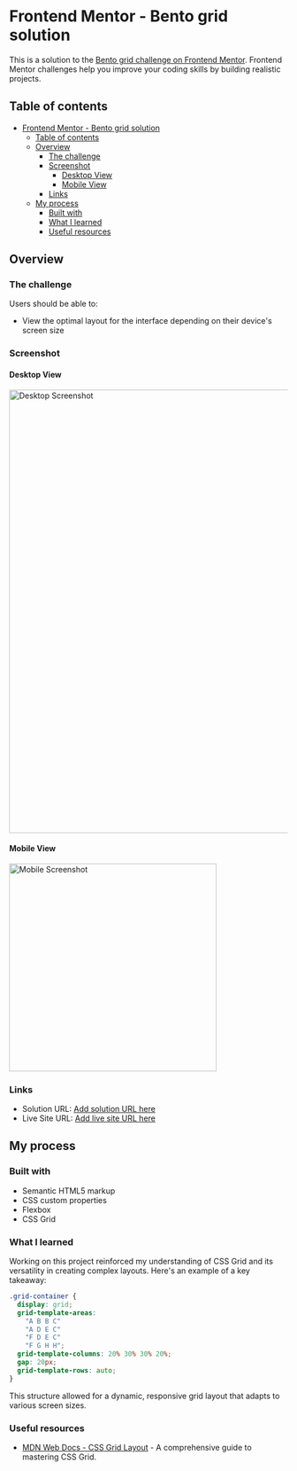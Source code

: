 # Frontend Mentor - Bento grid solution

This is a solution to the [Bento grid challenge on Frontend Mentor](https://www.frontendmentor.io/challenges/bento-grid-RMydElrlOj). Frontend Mentor challenges help you improve your coding skills by building realistic projects. 

## Table of contents

- [Frontend Mentor - Bento grid solution](#frontend-mentor---bento-grid-solution)
  - [Table of contents](#table-of-contents)
  - [Overview](#overview)
    - [The challenge](#the-challenge)
    - [Screenshot](#screenshot)
      - [Desktop View](#desktop-view)
      - [Mobile View](#mobile-view)
    - [Links](#links)
  - [My process](#my-process)
    - [Built with](#built-with)
    - [What I learned](#what-i-learned)
    - [Useful resources](#useful-resources)

## Overview

### The challenge

Users should be able to:

- View the optimal layout for the interface depending on their device's screen size

### Screenshot
#### Desktop View
<img src="./design/desktop-screenshot.png" alt="Desktop Screenshot" width="800px">

#### Mobile View
<img src="./design/mobile-screenshot.png" alt="Mobile Screenshot" width="375px">



### Links

- Solution URL: [Add solution URL here](https://your-solution-url.com)
- Live Site URL: [Add live site URL here](https://your-live-site-url.com)

## My process

### Built with

- Semantic HTML5 markup
- CSS custom properties
- Flexbox
- CSS Grid


### What I learned
Working on this project reinforced my understanding of CSS Grid and its versatility in creating complex layouts. Here's an example of a key takeaway:

```CSS
.grid-container {
  display: grid;
  grid-template-areas:
    "A B B C"
    "A D E C"
    "F D E C"
    "F G H H";
  grid-template-columns: 20% 30% 30% 20%;
  gap: 20px;
  grid-template-rows: auto;
}
```
This structure allowed for a dynamic, responsive grid layout that adapts to various screen sizes.



### Useful resources
- [MDN Web Docs - CSS Grid Layout](https://developer.mozilla.org/en-US/docs/Web/CSS/CSS_grid_layout) - A comprehensive guide to mastering CSS Grid.
